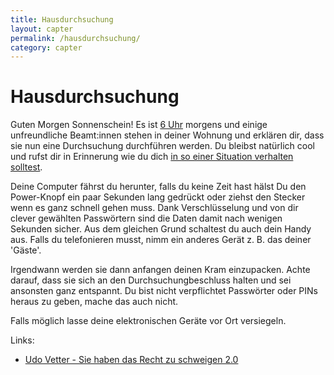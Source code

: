 ```yaml
---
title: Hausdurchsuchung
layout: capter
permalink: /hausdurchsuchung/
category: capter
---
```

# Hausdurchsuchung
Guten Morgen Sonnenschein! Es ist [6 Uhr](https://www.ferner-alsdorf.de/hausdurchsuchung-zeiten/) morgens und einige unfreundliche Beamt:innen stehen in deiner Wohnung und erklären dir, dass sie nun eine Durchsuchung durchführen werden. Du bleibst natürlich cool und rufst dir in Erinnerung wie du dich [in so einer Situation verhalten solltest](https://rote-hilfe.de/downloads1/category/3-was-tun-wenn-s-brennt-und-rechtshilfe-infoflyer-zu-spezifischen-themen?download=10:infoflyer-hausdurchsuchung-was-tun).

Deine Computer fährst du herunter, falls du keine Zeit hast hälst Du den Power-Knopf ein paar Sekunden lang gedrückt oder ziehst den Stecker wenn es ganz schnell gehen muss. Dank Verschlüsselung und von dir clever gewählten Passwörtern sind die Daten damit nach wenigen Sekunden sicher. Aus dem gleichen Grund schaltest du auch dein Handy aus. Falls du telefonieren musst, nimm ein anderes Gerät z. B. das deiner 'Gäste'.

Irgendwann werden sie dann anfangen deinen Kram einzupacken. Achte darauf, dass sie sich an den Durchsuchungbeschluss halten und sei ansonsten ganz entspannt. Du bist nicht verpflichtet Passwörter oder PINs heraus zu geben, mache das auch nicht.

Falls möglich lasse deine elektronischen Geräte vor Ort versiegeln.

Links:

- [Udo Vetter - Sie haben das Recht zu schweigen 2.0](https://www.youtube.com/watch?v=bpPv1WEi6ZY)
